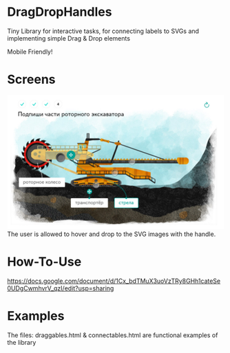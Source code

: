 # DragDropHandles
Tiny Library for interactive tasks, for connecting labels to SVGs and implementing simple Drag &amp; Drop elements

Mobile Friendly!

# Screens
![Handles](https://raw.githubusercontent.com/DiogoSlepetys/DragDropHandles/b862b59c/screens/handleExample.jpg)
The user is allowed to hover and drop to the SVG images with the handle.

# How-To-Use
https://docs.google.com/document/d/1Cx_bdTMuX3uoVzTRy8GHh1cateSe0UDgCwmhvrV_qzI/edit?usp=sharing

# Examples
The files:
draggables.html & connectables.html
are functional examples of the library
